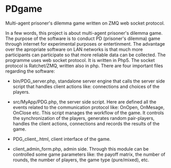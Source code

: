 # PDgame
Multi-agent prisoner's dilemma game written on ZMQ web socket protocol.

In a few words, this project is about multi-agent prisoner's dilemma game. The purpose of the software is to conduct PD (prisoner's dilemma) game through internet for experimental purposes or entertinment. The advantage over the apropriate software on LAN networks is that much more participants can participate so that more reliable data can be collected. The programme uses  web socket protocol.
It is written in Php5. The socket protocol is Ratchet/ZMQ, written also in php. There are four important files regarding the
software:

- bin/PDG_server.php, standalone server engine that calls the server side script that handles client actions like: connections
  and choices of the players.

- src/MyApp/PDG.php, the server side script. Here are defined all the events related to the communication protocol like:
OnOpen, OnMesage, OnClose etc. This script manages the workflow of the game. It controls the synchronization of the players,
generates random pair-players, handles the client actions, connections and records the results of the game.

- PDG_client_.html, client interface of the game.

- client_admin_form.php, admin side. Through this module can be controlled some game parameters like: the payoff matrix, 
the number of rounds, the number of players, the game type (pure/mixed), etc.
